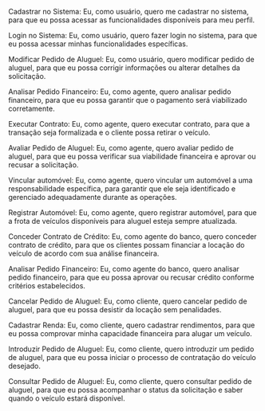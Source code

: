 Cadastrar no Sistema: Eu, como usuário, quero me cadastrar no sistema, para que eu possa acessar as funcionalidades disponíveis para meu perfil.

Login no Sistema: Eu, como usuário, quero fazer login no sistema, para que eu possa acessar minhas funcionalidades específicas.

Modificar Pedido de Aluguel: Eu, como usuário, quero modificar pedido de aluguel, para que eu possa corrigir informações ou alterar detalhes da solicitação.

Analisar Pedido Financeiro: Eu, como agente, quero analisar pedido financeiro, para que eu possa garantir que o pagamento será viabilizado corretamente.

Executar Contrato: Eu, como agente, quero executar contrato, para que a transação seja formalizada e o cliente possa retirar o veículo.

Avaliar Pedido de Aluguel: Eu, como agente, quero avaliar pedido de aluguel, para que eu possa verificar sua viabilidade financeira e aprovar ou recusar a solicitação.

Vincular automóvel: Eu, como agente, quero vincular um automóvel a uma responsabilidade específica, para garantir que ele seja identificado e gerenciado adequadamente durante as operações.

Registrar Automóvel: Eu, como agente, quero registrar automóvel, para que a frota de veículos disponíveis para aluguel esteja sempre atualizada.

Conceder Contrato de Crédito: Eu, como agente do banco, quero conceder contrato de crédito, para que os clientes possam financiar a locação do veículo de acordo com sua análise financeira.

Analisar Pedido Financeiro: Eu, como agente do banco, quero analisar pedido financeiro, para que eu possa aprovar ou recusar crédito conforme critérios estabelecidos.

Cancelar Pedido de Aluguel: Eu, como cliente, quero cancelar pedido de aluguel, para que eu possa desistir da locação sem penalidades.

Cadastrar Renda: Eu, como cliente, quero cadastrar rendimentos, para que eu possa comprovar minha capacidade financeira para alugar um veículo.

Introduzir Pedido de Aluguel: Eu, como cliente, quero introduzir um pedido de aluguel, para que eu possa iniciar o processo de contratação do veículo desejado.

Consultar Pedido de Aluguel: Eu, como cliente, quero consultar pedido de aluguel, para que eu possa acompanhar o status da solicitação e saber quando o veículo estará disponível.